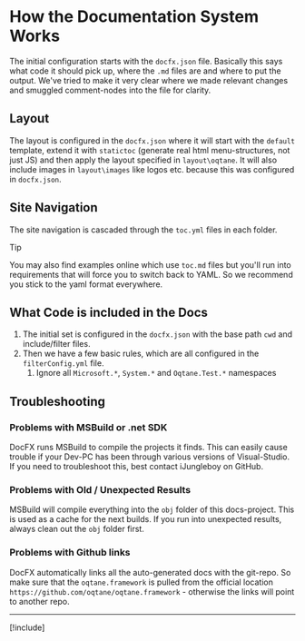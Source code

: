 ﻿
# How the Documentation System Works

The initial configuration starts with the `docfx.json` file.
Basically this says what code it should pick up, where the `.md` files are and where to put the output.
We've tried to make it very clear where we made relevant changes and smuggled comment-nodes into the file for clarity.

## Layout

The layout is configured in the `docfx.json` where it will
start with the `default` template, extend it with `statictoc` (generate real html menu-structures, not just JS)
and then apply the layout specified in `layout\oqtane`.
It will also include images in `layout\images` like logos etc. because this was configured in `docfx.json`.

## Site Navigation

The site navigation is cascaded through the `toc.yml` files in each folder.

> [!TIP]
> You may also find examples online which use `toc.md` files
> but you'll run into requirements that will force you to switch back to YAML.
> So we recommend you stick to the yaml format everywhere.

## What Code is included in the Docs

1. The initial set is configured in the `docfx.json` with the base path `cwd` and include/filter files.
1. Then we have a few basic rules, which are all configured in the `filterConfig.yml` file.
    1. Ignore all `Microsoft.*`, `System.*` and `Oqtane.Test.*` namespaces


## Troubleshooting

### Problems with MSBuild or .net SDK

DocFX runs MSBuild to compile the projects it finds.
This can easily cause trouble if your Dev-PC has been through various versions of Visual-Studio.
If you need to troubleshoot this, best contact iJungleboy on GitHub.

### Problems with Old / Unexpected Results

MSBuild will compile everything into the `obj` folder of this docs-project.
This is used as a cache for the next builds. If you run into unexpected results, always clean out the `obj` folder first.

### Problems with Github links

DocFX automatically links all the auto-generated docs with the git-repo.
So make sure that the `oqtane.framework` is pulled from the official location `https://github.com/oqtane/oqtane.framework` - otherwise the links will point to another repo.

---

[!include[](~/shared/authors/iJungleboy/_attribution.md)]
